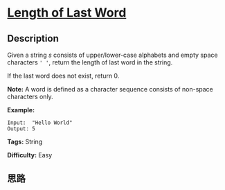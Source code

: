 # [Length of Last Word][title]

## Description

Given a string _s_ consists of upper/lower-case alphabets and empty space
characters `' '`, return the length of last word in the string.

If the last word does not exist, return 0.

**Note:** A word is defined as a character sequence consists of non-space
characters only.

**Example:**
            Input:  "Hello World"    Output: 5    




**Tags:** String

**Difficulty:** Easy

## 思路

[title]: https://leetcode.com/problems/length-of-last-word
